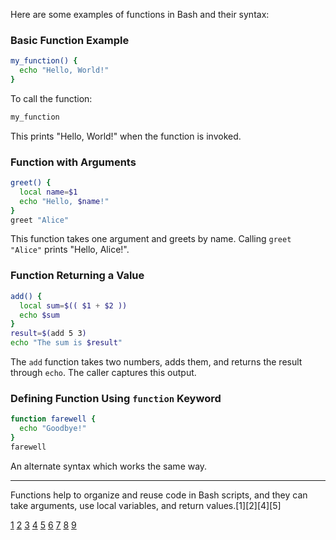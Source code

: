 Here are some examples of functions in Bash and their syntax:

### Basic Function Example

```bash
my_function() {
  echo "Hello, World!"
}
```

To call the function:

```bash
my_function
```

This prints "Hello, World!" when the function is invoked.

### Function with Arguments

```bash
greet() {
  local name=$1
  echo "Hello, $name!"
}
greet "Alice"
```

This function takes one argument and greets by name. Calling `greet "Alice"` prints "Hello, Alice!".

### Function Returning a Value

```bash
add() {
  local sum=$(( $1 + $2 ))
  echo $sum
}
result=$(add 5 3)
echo "The sum is $result"
```

The `add` function takes two numbers, adds them, and returns the result through `echo`. The caller captures this output.

### Defining Function Using `function` Keyword

```bash
function farewell {
  echo "Goodbye!"
}
farewell
```

An alternate syntax which works the same way.

---

Functions help to organize and reuse code in Bash scripts, and they can take arguments, use local variables, and return
values.[1][2][4][5]

[1](https://www.w3schools.com/bash/bash_functions.php) [2](https://docs.vultr.com/how-to-use-bash-function)
[3](https://www.baeldung.com/linux/bash-functions) [4](https://linuxize.com/post/bash-functions/)
[5](https://phoenixnap.com/kb/bash-function) [6](https://www.geeksforgeeks.org/linux-unix/bash-scripting-functions/)
[7](https://tldp.org/LDP/abs/html/functions.html) [8](https://rtfm.co.ua/en/bash-using-functions-with-examples/)
[9](https://www.futurelearn.com/info/courses/linux-for-bioinformatics/0/steps/203002)
